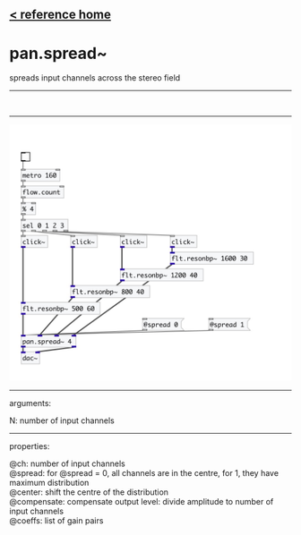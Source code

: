[< reference home](index.html)
---

# pan.spread~


spreads input channels across the stereo field

---

<br>


---


![example](examples/pan.spread~-example.jpg)

---
arguments:

N: number of input
            channels<br>

---
properties:

@ch: 
            number of input channels<br>
@spread: for @spread
            = 0, all channels are in the centre, for 1, they have maximum distribution<br>
@center: shift
            the centre of the distribution<br>
@compensate: compensate output level:
            divide amplitude to number of input channels<br>
@coeffs: list of gain pairs<br>

